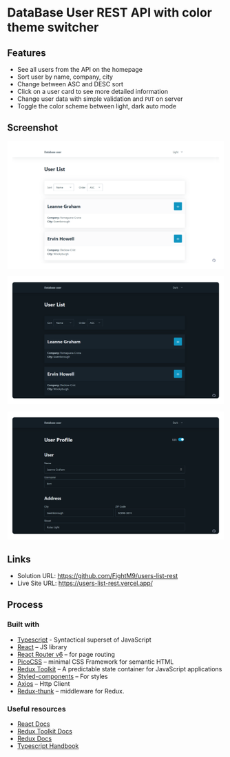 # DataBase User REST API  with color theme switcher 

## Features

- See all users from the API on the homepage
- Sort user by name, company, city
- Change between ASC and DESC sort
- Click on a user card to see more detailed information
- Change user data with simple validation and `PUT` on server
- Toggle the color scheme between light, dark auto mode

## Screenshot

![demo-light](./assets/demo-light.png)

![demo-light](./assets/demo-dark.png)

![demo-light](./assets/demo-dark-profile.png)

## Links

- Solution URL: https://github.com/FightM9/users-list-rest
- Live Site URL:  https://users-list-rest.vercel.app/

## Process

### Built with

- [Typescript](https://www.typescriptlang.org/) - Syntactical superset of JavaScript
- [React](https://reactjs.org/) – JS library
- [React Router v6](https://reactrouter.com/) – for page routing
- [PicoCSS](https://picocss.com/) – minimal CSS Framework for semantic HTML
- [Redux Toolkit](https://redux-toolkit.js.org/)  – A predictable state container for JavaScript applications
- [Styled-components](https://styled-components.com/) – For styles
- [Axios](https://axios-http.com/) – Http Client
- [Redux-thunk](https://github.com/reduxjs/redux-thunk) – middleware for Redux. 

### Useful resources

- [React Docs ](https://reactjs.org/)
- [Redux Toolkit Docs](https://redux-toolkit.js.org/introduction/getting-started)
- [Redux Docs](https://redux.js.org/)
- [Typescript Handbook](https://www.typescriptlang.org/docs/handbook/intro.html)